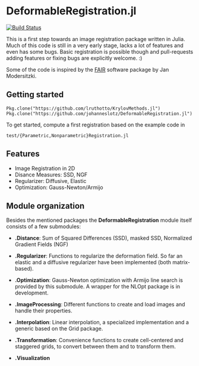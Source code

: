 # DeformableRegistration.jl

[![Build Status](https://magnum.travis-ci.com/FraunhoferMEVIS/DeformableRegistration.jl.svg?token=rpbV4sPrj6BdxqGJ84cq)](https://magnum.travis-ci.com/FraunhoferMEVIS/DeformableRegistration.jl)


This is a first step towards an image registration package written in Julia. Much of this code is still in a very early stage, lacks a lot of features and even has some bugs. Basic registration is possible though and pull-requests adding features or fixing bugs are explicitly welcome. :)

Some of the code is inspired by the [FAIR](http://www.mic.uni-luebeck.de/de/people/jan-modersitzki/software/fair.html)  software package by Jan Modersitzki.

## Getting started

```
Pkg.clone("https://github.com/lruthotto/KrylovMethods.jl")
Pkg.clone("https://github.com/johanneslotz/DeformableRegistration.jl")
```

To get started, compute a first registration based on the example code in

```
test/{Parametric,Nonparametric}Registration.jl
```

## Features

- Image Registration in 2D
- Disance Measures: SSD, NGF
- Regularizer: Diffusive, Elastic
- Optimization: Gauss-Newton/Armijo

## Module organization

Besides the mentioned packages the **DeformableRegistration** module itself consists of a few submodules:

* **.Distance**: Sum of Squared Differences (SSD), masked SSD, Normalized Gradient Fields (NGF)

* **.Regularizer**: Functions to regularize the deformation field. So far an elastic and a diffusive regularizer have been implemented (both matrix-based).

* **.Optimization**: Gauss-Newton optimization with Armijo line search is provided by this submodule. A wrapper for the NLOpt package is in development.

* **.ImageProcessing**: Different functions to create and load images and handle their properties.

* **.Interpolation**: Linear interpolation, a specialized implementation and a generic based on the Grid package.

* **.Transformation**: Convenience functions to create cell-centered and staggered grids, to convert between them and to transform them.

* **.Visualization**

